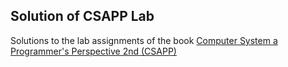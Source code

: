 ## Solution of CSAPP Lab
Solutions to the lab assignments of the book [Computer System a Programmer's Perspective 2nd (CSAPP)](https://www.amazon.com/Computer-Systems-Programmers-Perspective-2nd/dp/0136108040/ref=sr_1_3?ie=UTF8&qid=1524418920&sr=8-3&keywords=csapp)
